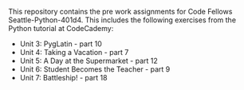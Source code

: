 This repository contains the pre work assignments for Code Fellows Seattle-Python-401d4.  This includes the following exercises from the Python tutorial at CodeCademy:
* Unit 3: PygLatin - part 10
* Unit 4: Taking a Vacation - part 7  
* Unit 5: A Day at the Supermarket - part 12
* Unit 6: Student Becomes the Teacher - part 9
* Unit 7: Battleship! - part 18
